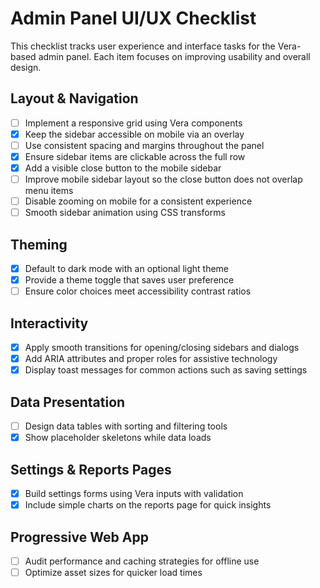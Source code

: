 # Admin Panel UI/UX Checklist

This checklist tracks user experience and interface tasks for the Vera-based admin panel. Each item focuses on improving usability and overall design.

## Layout & Navigation
- [ ] Implement a responsive grid using Vera components
- [x] Keep the sidebar accessible on mobile via an overlay
- [ ] Use consistent spacing and margins throughout the panel
- [x] Ensure sidebar items are clickable across the full row
- [x] Add a visible close button to the mobile sidebar
- [ ] Improve mobile sidebar layout so the close button does not overlap menu items
- [ ] Disable zooming on mobile for a consistent experience
- [ ] Smooth sidebar animation using CSS transforms

## Theming
- [x] Default to dark mode with an optional light theme
- [x] Provide a theme toggle that saves user preference
- [ ] Ensure color choices meet accessibility contrast ratios

## Interactivity
- [x] Apply smooth transitions for opening/closing sidebars and dialogs
- [x] Add ARIA attributes and proper roles for assistive technology
- [x] Display toast messages for common actions such as saving settings

## Data Presentation
- [ ] Design data tables with sorting and filtering tools
- [x] Show placeholder skeletons while data loads

## Settings & Reports Pages
- [x] Build settings forms using Vera inputs with validation
- [x] Include simple charts on the reports page for quick insights

## Progressive Web App
- [ ] Audit performance and caching strategies for offline use
- [ ] Optimize asset sizes for quicker load times
